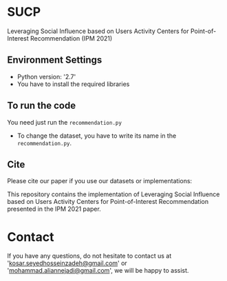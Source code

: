 # SUCP
Leveraging Social Influence based on Users Activity Centers for Point-of-Interest Recommendation (IPM 2021)

## Environment Settings
- Python version:  '2.7'
- You have to install the required libraries

## To run the code
You need just run the `recommendation.py`

- To change the dataset, you have to write its name in the `recommendation.py`.

## Cite
Please cite our paper if you use our datasets or implementations:


This repository contains the implementation of Leveraging Social Influence based on Users Activity Centers for Point-of-Interest Recommendation presented in the IPM 2021 paper. 

# Contact
If you have any questions, do not hesitate to contact us at 'kosar.seyedhosseinzadeh@gmail.com' or   'mohammad.aliannejadi@gmail.com', we will be happy to assist.
